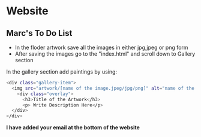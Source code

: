 # Website

## Marc's To Do List

- In the floder artwork save all the images in either jpg,jpeg or png form
- After saving the images go to the "index.html" and scroll down to Gallery section 

In the gallery section add paintings by using:

```bash
<div class="gallery-item">
  <img src="artwork/[name of the image.jpeg/jpg/png]" alt="name of the image">
    <div class="overlay">
      <h3>Title of the Artwork</h3>
      <p> Write Description Here</p>
  </div>
</div>
```

**I have added your email at the bottom of the website**
